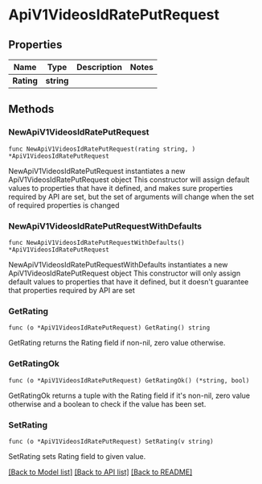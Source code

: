 # ApiV1VideosIdRatePutRequest

## Properties

Name | Type | Description | Notes
------------ | ------------- | ------------- | -------------
**Rating** | **string** |  | 

## Methods

### NewApiV1VideosIdRatePutRequest

`func NewApiV1VideosIdRatePutRequest(rating string, ) *ApiV1VideosIdRatePutRequest`

NewApiV1VideosIdRatePutRequest instantiates a new ApiV1VideosIdRatePutRequest object
This constructor will assign default values to properties that have it defined,
and makes sure properties required by API are set, but the set of arguments
will change when the set of required properties is changed

### NewApiV1VideosIdRatePutRequestWithDefaults

`func NewApiV1VideosIdRatePutRequestWithDefaults() *ApiV1VideosIdRatePutRequest`

NewApiV1VideosIdRatePutRequestWithDefaults instantiates a new ApiV1VideosIdRatePutRequest object
This constructor will only assign default values to properties that have it defined,
but it doesn't guarantee that properties required by API are set

### GetRating

`func (o *ApiV1VideosIdRatePutRequest) GetRating() string`

GetRating returns the Rating field if non-nil, zero value otherwise.

### GetRatingOk

`func (o *ApiV1VideosIdRatePutRequest) GetRatingOk() (*string, bool)`

GetRatingOk returns a tuple with the Rating field if it's non-nil, zero value otherwise
and a boolean to check if the value has been set.

### SetRating

`func (o *ApiV1VideosIdRatePutRequest) SetRating(v string)`

SetRating sets Rating field to given value.



[[Back to Model list]](../README.md#documentation-for-models) [[Back to API list]](../README.md#documentation-for-api-endpoints) [[Back to README]](../README.md)


